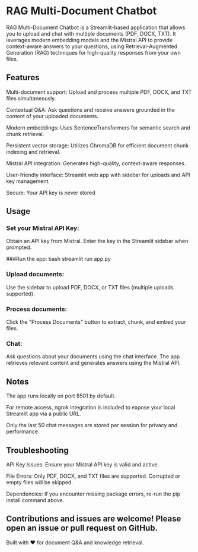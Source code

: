 # RAG Multi-Document Chatbot
RAG Multi-Document Chatbot is a Streamlit-based application that allows you to upload and chat with multiple documents (PDF, DOCX, TXT). It leverages modern embedding models and the Mistral API to provide context-aware answers to your questions, using Retrieval-Augmented Generation (RAG) techniques for high-quality responses from your own files.

## Features
Multi-document support: Upload and process multiple PDF, DOCX, and TXT files simultaneously.

Contextual Q&A: Ask questions and receive answers grounded in the content of your uploaded documents.

Modern embeddings: Uses SentenceTransformers for semantic search and chunk retrieval.

Persistent vector storage: Utilizes ChromaDB for efficient document chunk indexing and retrieval.

Mistral API integration: Generates high-quality, context-aware responses.

User-friendly interface: Streamlit web app with sidebar for uploads and API key management.

Secure: Your API key is never stored

## Usage
### Set your Mistral API Key:
Obtain an API key from Mistral.
Enter the key in the Streamlit sidebar when prompted.

###Run the app:
bash
streamlit run app.py

### Upload documents:
Use the sidebar to upload PDF, DOCX, or TXT files (multiple uploads supported).

### Process documents:
Click the "Process Documents" button to extract, chunk, and embed your files.

### Chat:
Ask questions about your documents using the chat interface.
The app retrieves relevant content and generates answers using the Mistral API.

## Notes
The app runs locally on port 8501 by default.

For remote access, ngrok integration is included to expose your local Streamlit app via a public URL.

Only the last 50 chat messages are stored per session for privacy and performance.

## Troubleshooting
API Key Issues: Ensure your Mistral API key is valid and active.

File Errors: Only PDF, DOCX, and TXT files are supported. Corrupted or empty files will be skipped.

Dependencies: If you encounter missing package errors, re-run the pip install command above.

## Contributions and issues are welcome! Please open an issue or pull request on GitHub.

Built with ❤️ for document Q&A and knowledge retrieval.
